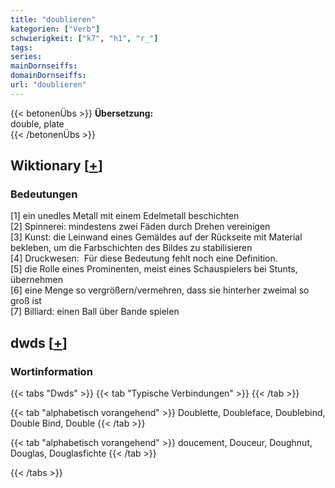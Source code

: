 ```yaml
---
title: "doublieren"
kategorien: ["Verb"]
schwierigkeit: ["k7", "h1", "r_"]
tags:
series:
mainDornseiffs:
domainDornseiffs:
url: "doublieren"
---
```


{{< betonenÜbs >}}
**Übersetzung:**  
double, plate  
{{< /betonenÜbs >}}

## Wiktionary [[+](https://de.wiktionary.org/wiki/doublieren)]

### Bedeutungen
[1] ein unedles Metall mit einem Edelmetall beschichten  
[2] Spinnerei: mindestens zwei Fäden durch Drehen vereinigen  
[3] Kunst: die Leinwand eines Gemäldes auf der Rückseite mit Material bekleben, um die Farbschichten des Bildes zu stabilisieren  
[4] Druckwesen:  Für diese Bedeutung fehlt noch eine Definition.  
[5] die Rolle eines Prominenten, meist eines Schauspielers bei Stunts, übernehmen  
[6] eine Menge so vergrößern/vermehren, dass sie hinterher zweimal so groß ist  
[7] Billiard: einen Ball über Bande spielen  



## dwds [[+](https://www.dwds.de/wb/doublieren)]

### Wortinformation
{{< tabs "Dwds" >}}
{{< tab "Typische Verbindungen" >}}
{{< /tab >}}

{{< tab "alphabetisch vorangehend" >}}
Doublette, Doubleface, Doublebind, Double Bind, Double
{{< /tab >}}

{{< tab "alphabetisch vorangehend" >}}
doucement, Douceur, Doughnut, Douglas, Douglasfichte
{{< /tab >}}

{{< /tabs >}}

